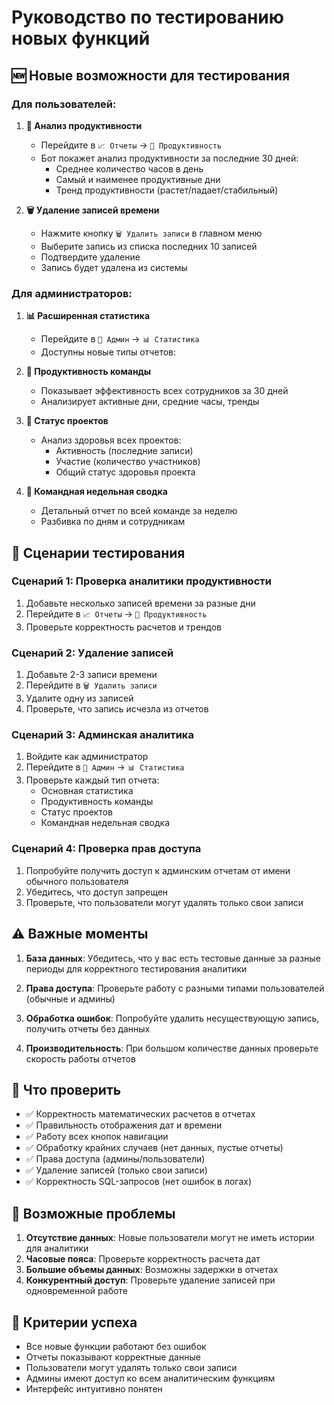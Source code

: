# Руководство по тестированию новых функций

## 🆕 Новые возможности для тестирования

### Для пользователей:
1. **🚀 Анализ продуктивности**
   - Перейдите в `📈 Отчеты` → `🚀 Продуктивность`
   - Бот покажет анализ продуктивности за последние 30 дней:
     - Среднее количество часов в день
     - Самый и наименее продуктивные дни
     - Тренд продуктивности (растет/падает/стабильный)

2. **🗑 Удаление записей времени**
   - Нажмите кнопку `🗑 Удалить записи` в главном меню
   - Выберите запись из списка последних 10 записей
   - Подтвердите удаление
   - Запись будет удалена из системы

### Для администраторов:
1. **📊 Расширенная статистика**
   - Перейдите в `👑 Админ` → `📊 Статистика`
   - Доступны новые типы отчетов:

2. **🚀 Продуктивность команды**
   - Показывает эффективность всех сотрудников за 30 дней
   - Анализирует активные дни, средние часы, тренды

3. **💼 Статус проектов**
   - Анализ здоровья всех проектов:
     - Активность (последние записи)
     - Участие (количество участников)
     - Общий статус здоровья проекта

4. **📅 Командная недельная сводка**
   - Детальный отчет по всей команде за неделю
   - Разбивка по дням и сотрудникам

## 🧪 Сценарии тестирования

### Сценарий 1: Проверка аналитики продуктивности
1. Добавьте несколько записей времени за разные дни
2. Перейдите в `📈 Отчеты` → `🚀 Продуктивность`
3. Проверьте корректность расчетов и трендов

### Сценарий 2: Удаление записей
1. Добавьте 2-3 записи времени
2. Перейдите в `🗑 Удалить записи`
3. Удалите одну из записей
4. Проверьте, что запись исчезла из отчетов

### Сценарий 3: Админская аналитика
1. Войдите как администратор
2. Перейдите в `👑 Админ` → `📊 Статистика`
3. Проверьте каждый тип отчета:
   - Основная статистика
   - Продуктивность команды
   - Статус проектов
   - Командная недельная сводка

### Сценарий 4: Проверка прав доступа
1. Попробуйте получить доступ к админским отчетам от имени обычного пользователя
2. Убедитесь, что доступ запрещен
3. Проверьте, что пользователи могут удалять только свои записи

## ⚠️ Важные моменты

1. **База данных**: Убедитесь, что у вас есть тестовые данные за разные периоды для корректного тестирования аналитики

2. **Права доступа**: Проверьте работу с разными типами пользователей (обычные и админы)

3. **Обработка ошибок**: Попробуйте удалить несуществующую запись, получить отчеты без данных

4. **Производительность**: При большом количестве данных проверьте скорость работы отчетов

## 📝 Что проверить

- ✅ Корректность математических расчетов в отчетах
- ✅ Правильность отображения дат и времени
- ✅ Работу всех кнопок навигации
- ✅ Обработку крайних случаев (нет данных, пустые отчеты)
- ✅ Права доступа (админы/пользователи)
- ✅ Удаление записей (только свои записи)
- ✅ Корректность SQL-запросов (нет ошибок в логах)

## 🐛 Возможные проблемы

1. **Отсутствие данных**: Новые пользователи могут не иметь истории для аналитики
2. **Часовые пояса**: Проверьте корректность расчета дат
3. **Большие объемы данных**: Возможны задержки в отчетах
4. **Конкурентный доступ**: Проверьте удаление записей при одновременной работе

## 🎯 Критерии успеха

- Все новые функции работают без ошибок
- Отчеты показывают корректные данные
- Пользователи могут удалять только свои записи
- Админы имеют доступ ко всем аналитическим функциям
- Интерфейс интуитивно понятен
